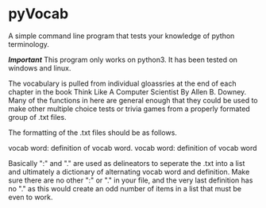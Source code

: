 # pyVocab

A simple command line program that tests your knowledge of python terminology.

***Important*** 
This program only works on python3. It has been tested on windows and linux.  

The vocabulary is pulled from individual gloassries at the end of each chapter 
in the book Think Like A Computer Scientist By Allen B. Downey. Many of the 
functions in here are general enough that they could be used to make other 
multiple choice tests or trivia games from a properly formated group of .txt files.

The formatting of the .txt files should be as follows.

vocab word: definition of vocab word.
vocab word: definition of vocab word

Basically ":" and "." are used as delineators to seperate the .txt into a list
and ultimately a dictionary of alternating vocab word and definition. Make sure
there are no other ":" or "." in your file, and the very last definition has no "."
as this would create an odd number of items in a list that must be even to work. 
